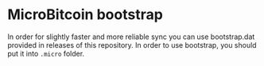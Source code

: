# MicroBitcoin bootstrap

In order for slightly faster and more reliable sync you can use bootstrap.dat provided in releases of this repository. In order to use bootstrap, you should put it into `.micro` folder.
